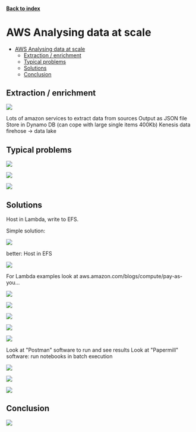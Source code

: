 <LINK href="jb1.css" rel="stylesheet" type="text/css">

#### [Back to index](index.html)

# AWS Analysing data at scale

- [AWS Analysing data at scale](#aws-analysing-data-at-scale)
  - [Extraction / enrichment](#extraction--enrichment)
  - [Typical problems](#typical-problems)
  - [Solutions](#solutions)
  - [Conclusion](#conclusion)

## Extraction / enrichment

![](jbnotes_images/AWS_Analysing_data_at_scale_2020-12-04-14-08-53.png)

Lots of amazon services to extract data from sources
Output as JSON file
Store in Dynamo DB (can cope with large single items 400Kb)
Kenesis data firehose -> data lake

## Typical problems

![](jbnotes_images/AWS_Analysing_data_at_scale_2020-12-04-14-11-48.png)

![](jbnotes_images/AWS_Analysing_data_at_scale_2020-12-04-14-14-21.png)

![](jbnotes_images/AWS_Analysing_data_at_scale_2020-12-04-14-16-26.png)

## Solutions

Host in Lambda, write to EFS.

Simple solution:

![](jbnotes_images/AWS_Analysing_data_at_scale_2020-12-04-14-17-35.png)

better: Host in EFS

![](jbnotes_images/AWS_Analysing_data_at_scale_2020-12-04-14-18-01.png)

For Lambda examples look at aws.amazon.com/blogs/compute/pay-as-you...

![](jbnotes_images/AWS_Analysing_data_at_scale_2020-12-04-14-27-28.png)

![](jbnotes_images/AWS_Analysing_data_at_scale_2020-12-04-14-27-46.png)

![](jbnotes_images/AWS_Analysing_data_at_scale_2020-12-04-14-29-06.png)

![](jbnotes_images/AWS_Analysing_data_at_scale_2020-12-04-14-30-38.png)

![](jbnotes_images/AWS_Analysing_data_at_scale_2020-12-04-14-31-48.png)

Look at "Postman" software to run and see results
Look at "Papermill" software: run notebooks in batch execution

![](jbnotes_images/AWS_Analysing_data_at_scale_2020-12-04-14-33-51.png)

![](jbnotes_images/AWS_Analysing_data_at_scale_2020-12-04-14-34-40.png)

![](jbnotes_images/AWS_Analysing_data_at_scale_2020-12-04-14-35-24.png)

## Conclusion

![](jbnotes_images/AWS_Analysing_data_at_scale_2020-12-04-14-36-58.png)
